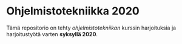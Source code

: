 # Ohjelmistotekniikka 2020

Tämä repositorio on tehty *ohjelmistotekniikan* kurssin harjoituksia ja harjoitustyötä varten **syksyllä 2020**.
